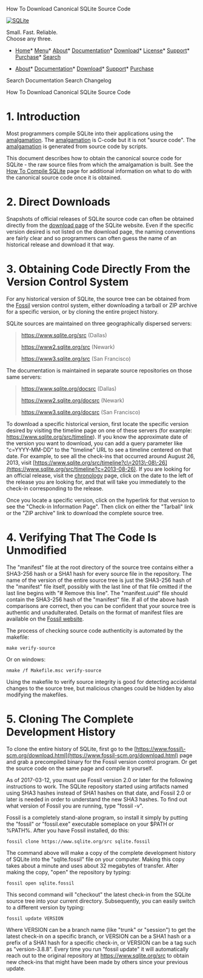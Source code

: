 




How To Download Canonical SQLite Source Code




[![SQLite](images/sqlite370_banner.gif)](index.html)


Small. Fast. Reliable.  
Choose any three.


* [Home](index.html)* [Menu](javascript:void(0))* [About](about.html)* [Documentation](docs.html)* [Download](download.html)* [License](copyright.html)* [Support](support.html)* [Purchase](prosupport.html)* [Search](javascript:void(0))




* [About](about.html)* [Documentation](docs.html)* [Download](download.html)* [Support](support.html)* [Purchase](prosupport.html)






Search Documentation
Search Changelog










How To Download Canonical SQLite Source Code


# 1\. Introduction


Most programmers compile SQLite into their applications using
the [amalgamation](amalgamation.html). The [amalgamation](amalgamation.html) is C\-code but it is not
"source code". The [amalgamation](amalgamation.html) is generated from source code
by scripts.



This document describes how to obtain the canonical source code
for SQLite \- the raw source files from which the amalgamation is
built. See the [How To Compile SQLite](howtocompile.html) page for additional information
on what to do with the canonical source code once it is obtained.



# 2\. Direct Downloads


Snapshots of official releases of SQLite source code can often
be obtained directly from the [download page](download.html) of the SQLite website.
Even if the specific version desired is not listed on the download page,
the naming conventions are fairly clear and so programmers can often
guess the name of an historical release and download it that way.



# 3\. Obtaining Code Directly From the Version Control System


For any historical version of SQLite, the source tree can be obtained
from the [Fossil](https://www.fossil-scm.org/) version control system,
either downloading a tarball or ZIP archive for a specific version, or
by cloning the entire project history.



SQLite sources are maintained on three geographically dispersed
servers:




> <https://www.sqlite.org/src> (Dallas)  
> 
> [https://www2\.sqlite.org/src](https://www2.sqlite.org/src) (Newark)  
> 
> [https://www3\.sqlite.org/src](https://www3.sqlite.org/src) (San Francisco)


The documentation is maintained in separate source repositories on
those same servers:




> <https://www.sqlite.org/docsrc> (Dallas)  
> 
> [https://www2\.sqlite.org/docsrc](https://www2.sqlite.org/docsrc) (Newark)  
> 
> [https://www3\.sqlite.org/docsrc](https://www3.sqlite.org/docsrc) (San Francisco)


To download a specific historical version, first locate the specific
version desired by visiting the timeline page on one of these servers
(for example: <https://www.sqlite.org/src/timeline>). If
you know the approximate date of the version you want to download, you
can add a query parameter like "c\=YYYY\-MM\-DD" to the "timeline" URL to
see a timeline centered on that date. For example, to see all the check\-ins
that occurred around August 26, 2013, visit
[https://www.sqlite.org/src/timeline?c\=2013\-08\-26](https://www.sqlite.org/src/timeline?c=2013-08-26).
If you are looking for an official release, visit the
[chronology](chronology.html) page, click on the date to the left of the release
you are looking for, and that will take you immediately to the
check\-in corresponding to the release.



Once you locate a specific version, click on the hyperlink for that
version to see the "Check\-in Information Page".
Then click on either the "Tarball" link or the
"ZIP archive" link to download the complete source tree.



# 4\. Verifying That The Code Is Unmodified



The "manifest" file at the root directory of the source tree
contains either a SHA3\-256 hash or a SHA1 hash for every source file
in the repository. The name of the version of the entire source tree
is just the SHA3\-256 hash of the "manifest" file itself, possibly with
the last line of that file omitted if the last line begins with 
"\# Remove this line". The "manifest.uuid" file should contain
the SHA3\-256 hash of the "manifest" file. If all of the above hash 
comparisons are correct, then you can be confident that your source
tree is authentic and unadulterated. Details on the format of
manifest files are available on the 
[Fossil website](https://fossil-scm.org/home/doc/trunk/www/fileformat.wiki#manifest).




The process of checking source code authenticity is automated by the makefile:




```
make verify-source

```


Or on windows:




```
nmake /f Makefile.msc verify-source

```


Using the makefile to verify source integrity is good for detecting
accidental changes to the source tree, but malicious changes could
be hidden by also modifying the makefiles.




# 5\. Cloning The Complete Development History


To clone the entire history of SQLite, first go to the
[https://www.fossil\-scm.org/download.html](https://www.fossil-scm.org/download.html) page and grab a precompiled binary
for the Fossil version control program. Or get the source code on the
same page and compile it yourself.



As of 2017\-03\-12, you must use Fossil version
2\.0 or later for the following instructions to work. 
The SQLite repository started using
artifacts named using SHA3 hashes instead of SHA1 hashes on that date,
and Fossil 2\.0 or later is needed in order to understand the new SHA3
hashes. To find out what version of Fossil you are running, 
type "fossil \-v".


Fossil is a completely stand\-alone
program, so install it simply by putting the "fossil" or "fossil.exe"
executable someplace on your $PATH or %PATH%. After you have Fossil
installed, do this:




```
fossil clone https://www.sqlite.org/src sqlite.fossil

```

The command above
will make a copy of the complete development history of
SQLite into the "sqlite.fossil" file on your computer. Making this copy
takes about a minute and uses about 32 megabytes of transfer. After
making the copy, "open" the repository by typing:




```
fossil open sqlite.fossil

```

This second command will "checkout" the latest check\-in from the SQLite
source tree into your current directory. Subsequently, you can easily switch
to a different version by typing:




```
fossil update VERSION

```

Where VERSION can be a branch name (like "trunk" or "session") to get the
latest check\-in on a specific branch, or VERSION can be a SHA1 hash or a
prefix of a SHA1 hash for a specific check\-in, or VERSION can be a tag
such as "version\-3\.8\.8". Every time you run "fossil update" it will
automatically reach out to the original repository at
https://www.sqlite.org/src to obtain new check\-ins that might have been
made by others since your previous update.



